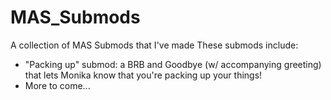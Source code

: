 # MAS_Submods
A collection of MAS Submods that I've made
These submods include:
* "Packing up" submod: a BRB and Goodbye (w/ accompanying greeting) that lets Monika know that you're packing up your things!
* More to come...
